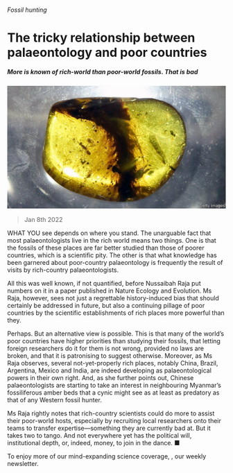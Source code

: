###### Fossil hunting

# The tricky relationship between palaeontology and poor countries 

##### More is known of rich-world than poor-world fossils. That is bad 

![image](images/20220108_stp501.jpg) 

> Jan 8th 2022 

WHAT YOU see depends on where you stand. The unarguable fact that most palaeontologists live in the rich world means two things. One is that the fossils of these places are far better studied than those of poorer countries, which is a scientific pity. The other is that what knowledge has been garnered about poor-country palaeontology is frequently the result of visits by rich-country palaeontologists.

All this was well known, if not quantified, before Nussaibah Raja put numbers on it in a paper published in Nature Ecology and Evolution. Ms Raja, however, sees not just a regrettable history-induced bias that should certainly be addressed in future, but also a continuing pillage of poor countries by the scientific establishments of rich places more powerful than they.



Perhaps. But an alternative view is possible. This is that many of the world’s poor countries have higher priorities than studying their fossils, that letting foreign researchers do it for them is not wrong, provided no laws are broken, and that it is patronising to suggest otherwise. Moreover, as Ms Raja observes, several not-yet-properly rich places, notably China, Brazil, Argentina, Mexico and India, are indeed developing as palaeontological powers in their own right. And, as she further points out, Chinese palaeontologists are starting to take an interest in neighbouring Myanmar’s fossiliferous amber beds that a cynic might see as at least as predatory as that of any Western fossil hunter.


Ms Raja rightly notes that rich-country scientists could do more to assist their poor-world hosts, especially by recruiting local researchers onto their teams to transfer expertise—something they are currently bad at. But it takes two to tango. And not everywhere yet has the political will, institutional depth, or, indeed, money, to join in the dance. ■

To enjoy more of our mind-expanding science coverage, , our weekly newsletter.

